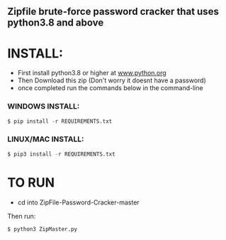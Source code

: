## Zipfile brute-force password cracker that uses python3.8 and above

# INSTALL:

- First install python3.8 or higher at www.python.org
- Then Download this zip (Don't worry it doesnt have a password)
- once completed run the commands below in the command-line

### WINDOWS INSTALL:
```python
$ pip install -r REQUIREMENTS.txt
```
### LINUX/MAC INSTALL:
```python
$ pip3 install -r REQUIREMENTS.txt
```
# TO RUN
- cd into ZipFile-Password-Cracker-master

Then run:
```python
$ python3 ZipMaster.py
```
